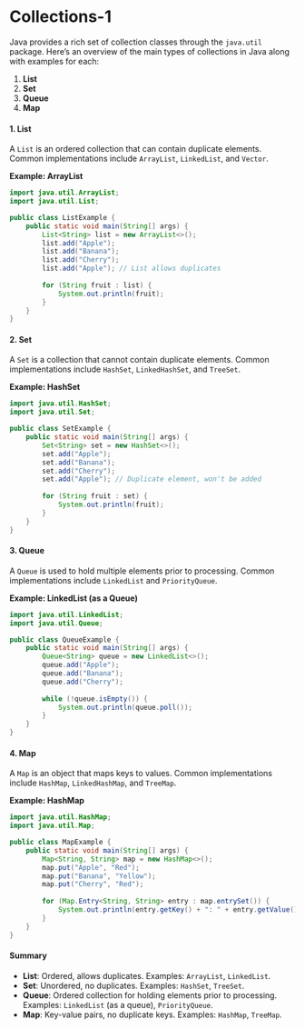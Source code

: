 # Collections-1

Java provides a rich set of collection classes through the `java.util` package. Here’s an overview of the main types of collections in Java along with examples for each:

1. **List**
2. **Set**
3. **Queue**
4. **Map**

#### 1. List

A `List` is an ordered collection that can contain duplicate elements. Common implementations include `ArrayList`, `LinkedList`, and `Vector`.

**Example: ArrayList**

```java
import java.util.ArrayList;
import java.util.List;

public class ListExample {
    public static void main(String[] args) {
        List<String> list = new ArrayList<>();
        list.add("Apple");
        list.add("Banana");
        list.add("Cherry");
        list.add("Apple"); // List allows duplicates
        
        for (String fruit : list) {
            System.out.println(fruit);
        }
    }
}
```

#### 2. Set

A `Set` is a collection that cannot contain duplicate elements. Common implementations include `HashSet`, `LinkedHashSet`, and `TreeSet`.

**Example: HashSet**

```java
import java.util.HashSet;
import java.util.Set;

public class SetExample {
    public static void main(String[] args) {
        Set<String> set = new HashSet<>();
        set.add("Apple");
        set.add("Banana");
        set.add("Cherry");
        set.add("Apple"); // Duplicate element, won't be added
        
        for (String fruit : set) {
            System.out.println(fruit);
        }
    }
}
```

#### 3. Queue

A `Queue` is used to hold multiple elements prior to processing. Common implementations include `LinkedList` and `PriorityQueue`.

**Example: LinkedList (as a Queue)**

```java
import java.util.LinkedList;
import java.util.Queue;

public class QueueExample {
    public static void main(String[] args) {
        Queue<String> queue = new LinkedList<>();
        queue.add("Apple");
        queue.add("Banana");
        queue.add("Cherry");
        
        while (!queue.isEmpty()) {
            System.out.println(queue.poll());
        }
    }
}
```

#### 4. Map

A `Map` is an object that maps keys to values. Common implementations include `HashMap`, `LinkedHashMap`, and `TreeMap`.

**Example: HashMap**

```java
import java.util.HashMap;
import java.util.Map;

public class MapExample {
    public static void main(String[] args) {
        Map<String, String> map = new HashMap<>();
        map.put("Apple", "Red");
        map.put("Banana", "Yellow");
        map.put("Cherry", "Red");
        
        for (Map.Entry<String, String> entry : map.entrySet()) {
            System.out.println(entry.getKey() + ": " + entry.getValue());
        }
    }
}
```

#### Summary

* **List**: Ordered, allows duplicates. Examples: `ArrayList`, `LinkedList`.
* **Set**: Unordered, no duplicates. Examples: `HashSet`, `TreeSet`.
* **Queue**: Ordered collection for holding elements prior to processing. Examples: `LinkedList` (as a queue), `PriorityQueue`.
* **Map**: Key-value pairs, no duplicate keys. Examples: `HashMap`, `TreeMap`.

